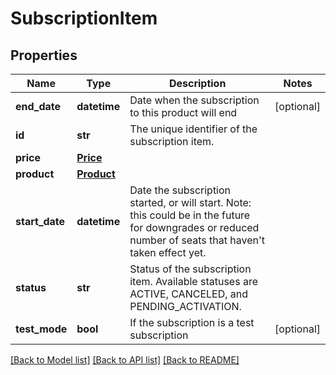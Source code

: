 # SubscriptionItem

## Properties
Name | Type | Description | Notes
------------ | ------------- | ------------- | -------------
**end_date** | **datetime** | Date when the subscription to this product will end | [optional] 
**id** | **str** | The unique identifier of the subscription item. | 
**price** | [**Price**](Price.md) |  | 
**product** | [**Product**](Product.md) |  | 
**start_date** | **datetime** | Date the subscription started, or will start. Note: this could be in the future for downgrades or reduced number of seats that haven&#39;t taken effect yet.  | 
**status** | **str** | Status of the subscription item. Available statuses are ACTIVE, CANCELED, and PENDING_ACTIVATION.  | 
**test_mode** | **bool** | If the subscription is a test subscription | [optional] 

[[Back to Model list]](../README.md#documentation-for-models) [[Back to API list]](../README.md#documentation-for-api-endpoints) [[Back to README]](../README.md)


